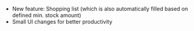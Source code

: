 * New feature: Shopping list (which is also automatically filled based on defined min. stock amount)
* Small UI changes for better productivity
